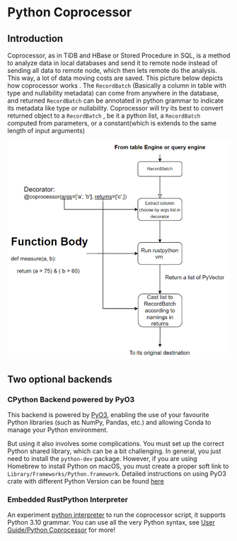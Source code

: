 # Python Coprocessor

## Introduction

Coprocessor, as in TiDB and HBase or Stored Procedure in SQL, is a method to analyze data in local
databases and send it to remote node instead of sending all data to remote node, which then lets
remote do the analysis. This way, a lot of data moving costs are saved. This picture below depicts
how coprocessor works . The `RecordBatch` (Basically a column in table with type and nullability
metadata) can come from anywhere in the database, and returned `RecordBatch` can be annotated in
python grammar to indicate its metadata like type or nullability. Coprocessor will try its best to
convert returned object to a `RecordBatch` , be it a python list, a `RecordBatch` computed from
parameters, or a constant(which is extends to the same length of input arguments)

![Python Coprocessor](../../public/python-coprocessor.png)

## Two optional backends

### CPython Backend powered by PyO3
This backend is powered by [PyO3](https://pyo3.rs/v0.18.1/), enabling the use of your favourite Python libraries (such as NumPy, Pandas, etc.) and allowing Conda to manage your Python environment.

But using it also involves some complications. You must set up the correct Python shared library, which can be a bit challenging. In general, you just need to install the `python-dev` package. However, if you are using Homebrew to install Python on macOS, you must create a proper soft link to `Library/Frameworks/Python.framework`. Detailed instructions on using PyO3 crate with different Python Version can be found [here](https://pyo3.rs/v0.18.1/building_and_distribution#configuring-the-python-version)

### Embedded RustPython Interpreter

An experiment [python interpreter](https://github.com/RustPython/RustPython) to run
the coprocessor script, it supports Python 3.10 grammar. You can use all the very Python syntax, see [User Guide/Python Coprocessor](/user-guide/scripts-&-functions/overview.md) for more!
